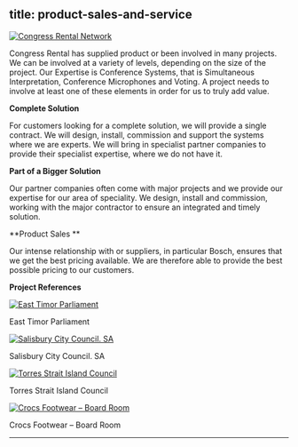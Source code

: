  title: product-sales-and-service
----------------------------------------------------------

[ ![Congress Rental Network](/wp-content/uploads/2011/09/116-300x225.jpg)](/wp-content/uploads/2011/09/116.jpg)

Congress Rental has supplied product or been involved in many projects. We can be involved at a variety of levels, depending on the size of the project. Our Expertise is Conference Systems, that is Simultaneous Interpretation, Conference Microphones and Voting. A project needs to involve at least one of these elements in order for us to truly add value.

**Complete Solution**

For customers looking for a complete solution, we will provide a single contract. We will design, install, commission and support the systems where we are experts. We will bring in specialist partner companies to provide their specialist expertise, where we do not have it.

**Part of a Bigger Solution**

Our partner companies often come with major projects and we provide our expertise for our area of speciality. We design, install and commission, working with the major contractor to ensure an integrated and timely solution.

**Product Sales **

Our intense relationship with or suppliers, in particular Bosch, ensures that we get the best pricing available. We are therefore able to provide the best possible pricing to our customers.

**Project References**

[ ![East Timor Parliament](/wp-content/uploads/2011/09/28-300x184.jpg)](/wp-content/uploads/2011/09/28.jpg)

East Timor Parliament

[ ![Salisbury City Council. SA](/wp-content/uploads/2011/09/33-300x194.jpg)](/wp-content/uploads/2011/09/33.jpg)

Salisbury City Council. SA

[ ![Torres Strait Island Council](/wp-content/uploads/2011/09/42-300x199.jpg)](/wp-content/uploads/2011/09/42.jpg)

Torres Strait Island Council

[ ![Crocs Footwear – Board Room](/wp-content/uploads/2011/09/51-300x199.jpg)](/wp-content/uploads/2011/09/51.jpg)

Crocs Footwear – Board Room




----------------------------------------------------------
